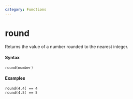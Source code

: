 ```yaml
---
category: Functions
---
```


# round
Returns the value of a number rounded to the nearest integer.

#### Syntax
```
round(number)
```

#### Examples
```
round(4.4) == 4
round(4.5) == 5
```
